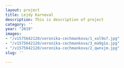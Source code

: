 ```yaml
---
layout: project
title: Lejdy Karneval
description: This is description of project
category: ''
year: "2019"
images:
- "/v1575642120/veronika-cechmankova/1_xol9o7.jpg"
- "/v1575642120/veronika-cechmankova/3_ma9g1o.jpg"
- "/v1575642120/veronika-cechmankova/2_qwnxjm.jpg"
slug: ''

---
```


